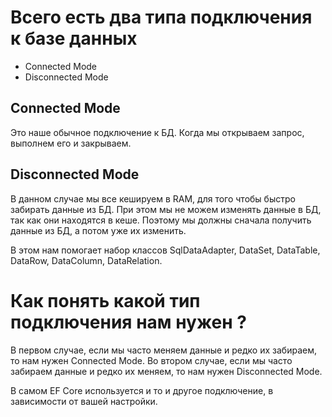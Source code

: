 # Всего есть два типа подключения к базе данных

- Connected Mode
- Disconnected Mode

## Connected Mode

Это наше обычное подключение к БД. Когда мы открываем запрос, выполнем его и закрываем.

## Disconnected Mode

В данном случае мы все кешируем в RAM, для того чтобы быстро забирать данные из БД. При этом мы не можем изменять данные в БД, так как они находятся в кеше. Поэтому мы должны сначала получить данные из БД, а потом уже их изменить.

В этом нам помогает набор классов SqlDataAdapter, DataSet, DataTable, DataRow, DataColumn, DataRelation.

# Как понять какой тип подключения нам нужен ?

В первом случае, если мы часто меняем данные и редко их забираем, то нам нужен Connected Mode. Во втором случае, если мы часто забираем данные и редко их меняем, то нам нужен Disconnected Mode.

В самом EF Core используется и то и другое подключение, в зависимости от вашей настройки. 




